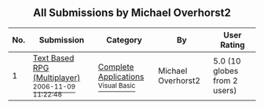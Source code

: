 ﻿<div align="center">

## All Submissions by Michael Overhorst2

</div>

No.  | Submission | Category | By   | User Rating
---- | ---------- | -------- | ---- | -----------
1 | [Text Based RPG \(Multiplayer\)<br /><sup>2006-11-09 11:22:48</sup>](https://github.com/Planet-Source-Code/michael-overhorst2-text-based-rpg-multiplayer__1-67038) | [Complete Applications<br /><sup>Visual Basic</sup>](../ByCategory/complete-applications__1-27.md) | Michael Overhorst2 | 5.0 (10 globes from 2 users)
